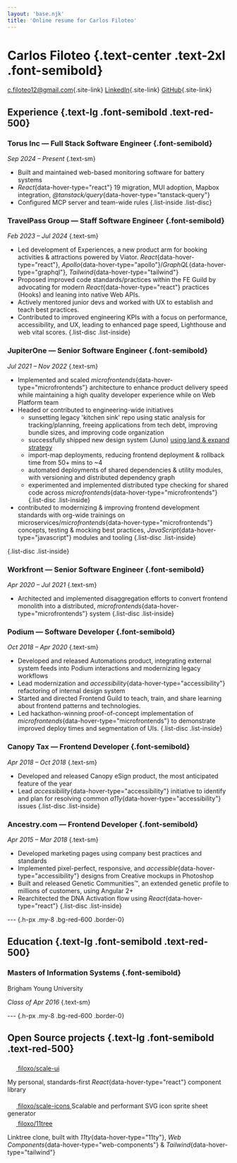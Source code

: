 ```yaml
---
layout: 'base.njk'
title: 'Online resume for Carlos Filoteo'
---
```


<div class="space-y-6">

# Carlos Filoteo {.text-center .text-2xl .font-semibold}

<div class="flex justify-center **:space-x-8">

[c.filoteo12@gmail.com](mailto:c.filoteo12@gmail.com){.site-link}
[LinkedIn](https://linkedin.com/in/carlosfiloteo){.site-link}
[GitHub](https://github.com/filoxo){.site-link}

</div>

## Experience {.text-lg .font-semibold .text-red-500}

<div class="space-y-2">

### Torus Inc — Full Stack Software Engineer {.font-semibold}

_Sep 2024 – Present_ {.text-sm}

- Built and maintained web-based monitoring software for battery systems
- _React_{data-hover-type="react"} 19 migration, MUI adoption, Mapbox integration, _@tanstack/query_{data-hover-type="tanstack-query"}
- Configured MCP server and team-wide rules
  {.list-inside .list-disc}

</div>
<div class="space-y-2">

### TravelPass Group — Staff Software Engineer {.font-semibold}

_Feb 2023 – Jul 2024_ {.text-sm}

- Led development of Experiences, a new product arm for booking activities & attractions powered by Viator. _React_{data-hover-type="react"}, _Apollo_{data-hover-type="apollo"}/_GraphQL_{data-hover-type="graphql"}, _Tailwind_{data-hover-type="tailwind"}
- Proposed improved code standards/practices within the FE Guild by advocating for modern _React_{data-hover-type="react"} practices (Hooks) and leaning into native Web APIs.
- Actively mentored junior devs and worked with UX to establish and teach best practices.
- Contributed to improved engineering KPIs with a focus on performance, accessibility, and UX, leading to enhanced page speed, Lighthouse and web vital scores.
  {.list-disc .list-inside}

</div>
<div class="space-y-2">

### JupiterOne — Senior Software Engineer {.font-semibold}

_Jul 2021 – Nov 2022_ {.text-sm}

- Implemented and scaled _microfrontends_{data-hover-type="microfrontends"} architecture to enhance product delivery speed while maintaining a high quality developer experience while on Web Platform team
- Headed or contributed to engineering-wide initiatives
  - sunsetting legacy 'kitchen sink' repo using static analysis for tracking/planning, freeing applications from tech debt, improving bundle sizes, and improving code organization
  - successfully shipped new design system (Juno) [using land & expand strategy](https://www.unknownarts.co/i/164876075/the-land-and-expand-strategy-and-why-it-worked)
  - import-map deployments, reducing frontend deployment & rollback time from 50+ mins to ~4
  - automated deployments of shared dependencies & utility modules, with versioning and distributed dependency graph
  - experimented and implemented distributed type checking for shared code across _microfrontends_{data-hover-type="microfrontends"}
    {.list-disc .list-inside}
- contributed to modernizing & improving frontend development standards with org-wide trainings on microservices/_microfrontends_{data-hover-type="microfrontends"} concepts, testing & mocking best practices, _JavaScript_{data-hover-type="javascript"} modules and tooling
  {.list-disc .list-inside}

{.list-disc .list-inside}

</div>
<div class="space-y-2">

### Workfront — Senior Software Engineer {.font-semibold}

_Apr 2020 – Jul 2021_ {.text-sm}

- Architected and implemented disaggregation efforts to convert frontend monolith into a distributed, _microfrontends_{data-hover-type="microfrontends"} system
  {.list-disc .list-inside}

</div>
<div class="space-y-2">

### Podium — Software Developer {.font-semibold}

_Oct 2018 – Apr 2020_ {.text-sm}

- Developed and released Automations product, integrating external system feeds into Podium interactions and modernizing legacy workflows
- Lead modernization and _accessibility_{data-hover-type="accessibility"} refactoring of internal design system
- Started and directed Frontend Guild to teach, train, and share learning about frontend patterns and technologies.
- Led hackathon-winning proof-of-concept implementation of _microfrontends_{data-hover-type="microfrontends"} to demonstrate improved deploy times and segmentation of UIs.
  {.list-disc .list-inside}

</div>
<div class="space-y-2">

### Canopy Tax — Frontend Developer {.font-semibold}

_Apr 2018 – Oct 2018_ {.text-sm}

- Developed and released Canopy eSign product, the most anticipated feature of the year
- Lead _accessibility_{data-hover-type="accessibility"} initiative to identify and plan for resolving common _a11y_{data-hover-type="accessibility"} issues
  {.list-disc .list-inside}

</div>
<div class="space-y-2">

### Ancestry.com — Frontend Developer {.font-semibold}

_Apr 2015 – Mar 2018_ {.text-sm}

- Developed marketing pages using company best practices and standards
- Implemented pixel-perfect, responsive, and _accessible_{data-hover-type="accessibility"} designs from Creative mockups in Photoshop
- Built and released Genetic Communities™, an extended genetic profile to millions of customers, using Angular 2+
- Rearchitected the DNA Activation flow using _React_{data-hover-type="react"}
  {.list-disc .list-inside}

</div>

--- {.h-px .my-8 .bg-red-600 .border-0}

## Education {.text-lg .font-semibold .text-red-500}

<div class="space-y-2">

### Masters of Information Systems {.font-semibold}

Brigham Young University

_Class of Apr 2016_ {.text-sm}

</div>

--- {.h-px .my-8 .bg-red-600 .border-0}

## Open Source projects {.text-lg .font-semibold .text-red-500}

<div class="grid grid-cols-1 sm:grid-cols-2 gap-4">

<div>
  <a class="flex items-center gap-2 font-bold" href="https://github.com/filoxo/scale-ui">
    <svg stroke="currentColor" fill="currentColor" viewBox="0 0 480 512" height="20" width="20" xmlns="http://www.w3.org/2000/svg">
      <use href="#icon-github" />
    </svg>
    filoxo/scale-ui
  </a>

  My personal, standards-first _React_{data-hover-type="react"} component library

</div>

<div>
  <a class="flex items-center gap-2 font-bold" href="https://github.com/filoxo/scale-icons">
    <svg stroke="currentColor" fill="currentColor" viewBox="0 0 480 512" height="20" width="20" xmlns="http://www.w3.org/2000/svg">
      <use href="#icon-github" />
    </svg>
    filoxo/scale-icons
  </a>
  Scalable and performant SVG icon sprite sheet generator
</div>

<div>
  <a class="flex items-center gap-2 font-bold" href="https://github.com/filoxo/11tree">
    <svg stroke="currentColor" fill="currentColor" viewBox="0 0 480 512" height="20" width="20" xmlns="http://www.w3.org/2000/svg">
      <use href="#icon-github" />
    </svg>
    filoxo/11tree
  </a>

  Linktree clone, built with _11ty_{data-hover-type="11ty"}, _Web Components_{data-hover-type="web-components"} & _Tailwind_{data-hover-type="tailwind"}

</div>

</div>

<script>
document.querySelectorAll('[data-hover-type]').forEach(el => {
  el.addEventListener('mouseenter', () => {
    const type = el.getAttribute('data-hover-type');
    document.querySelectorAll(`[data-hover-type="${type}"]`).forEach(match => {
      match.classList.add('data-hover-type');
    });
  });
  el.addEventListener('mouseleave', () => {
    const type = el.getAttribute('data-hover-type');
    document.querySelectorAll(`[data-hover-type="${type}"]`).forEach(match => {
      match.classList.remove('data-hover-type');
    });
  });
});
</script>